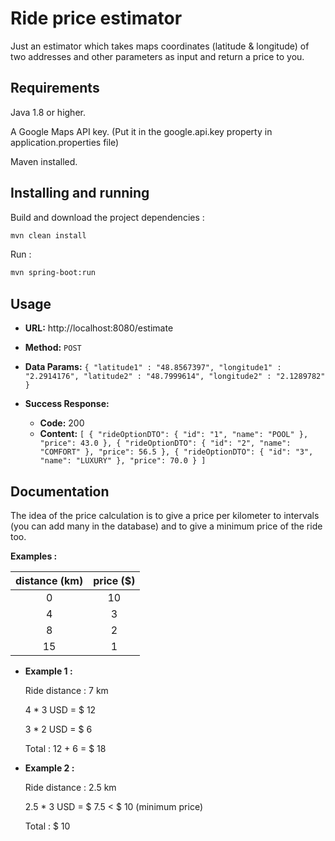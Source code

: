 # Ride price estimator
Just an estimator which takes maps coordinates (latitude &amp; longitude) of two addresses and other parameters as input and return a price to you.

## Requirements

Java 1.8 or higher.

A Google Maps API key. (Put it in the google.api.key property in application.properties file)

Maven installed.

## Installing and running

Build and download the project dependencies : 
```bash 
mvn clean install 
```

Run : 
```bash 
mvn spring-boot:run
```

## Usage

* **URL:**
http://localhost:8080/estimate

* **Method:**
`POST`

* **Data Params:**
`{
    "latitude1" : "48.8567397",
    "longitude1" : "2.2914176",
    "latitude2" : "48.7999614",
    "longitude2" : "2.1289782"
}`

* **Success Response:**

  * **Code:** 200 <br />
  * **Content:** `[
    {
        "rideOptionDTO": {
            "id": "1",
            "name": "POOL"
        },
        "price": 43.0
    },
    {
        "rideOptionDTO": {
            "id": "2",
            "name": "COMFORT"
        },
        "price": 56.5
    },
    {
        "rideOptionDTO": {
            "id": "3",
            "name": "LUXURY"
        },
        "price": 70.0
    }
]`

## Documentation

The idea of the price calculation is to give a price per kilometer to intervals (you can add many in the database) and to give a minimum price of the ride too.

**Examples :** 

|distance (km) | price ($) |
|:----------:|:----------:|
|0|10|
|4|3|
|8|2|
|15|1|

  * **Example 1 :**

    Ride distance :  7 km

    4 * 3 USD  = $ 12

    3 * 2 USD = $ 6

    Total : 12 + 6 = $ 18


  * **Example 2 :**

      Ride distance :  2.5 km

    2.5 * 3 USD  = $ 7.5 < $ 10 (minimum price)

    Total : $ 10
